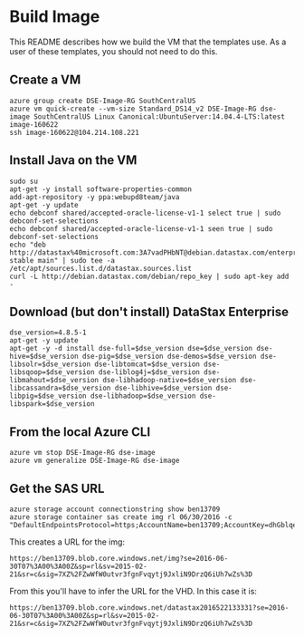 # Build Image

This README describes how we build the VM that the templates use.  As a user of these templates, you should not need to do this.

## Create a VM
 
    azure group create DSE-Image-RG SouthCentralUS
    azure vm quick-create --vm-size Standard_DS14_v2 DSE-Image-RG dse-image SouthCentralUS Linux Canonical:UbuntuServer:14.04.4-LTS:latest image-160622
    ssh image-160622@104.214.108.221

## Install Java on the VM

    sudo su
    apt-get -y install software-properties-common
    add-apt-repository -y ppa:webupd8team/java
    apt-get -y update
    echo debconf shared/accepted-oracle-license-v1-1 select true | sudo debconf-set-selections
    echo debconf shared/accepted-oracle-license-v1-1 seen true | sudo debconf-set-selections
    echo "deb http://datastax%40microsoft.com:3A7vadPHbNT@debian.datastax.com/enterprise stable main" | sudo tee -a /etc/apt/sources.list.d/datastax.sources.list
    curl -L http://debian.datastax.com/debian/repo_key | sudo apt-key add -

## Download (but don't install) DataStax Enterprise

    dse_version=4.8.5-1
    apt-get -y update
    apt-get -y -d install dse-full=$dse_version dse=$dse_version dse-hive=$dse_version dse-pig=$dse_version dse-demos=$dse_version dse-libsolr=$dse_version dse-libtomcat=$dse_version dse-libsqoop=$dse_version dse-liblog4j=$dse_version dse-libmahout=$dse_version dse-libhadoop-native=$dse_version dse-libcassandra=$dse_version dse-libhive=$dse_version dse-libpig=$dse_version dse-libhadoop=$dse_version dse-libspark=$dse_version
 
## From the local Azure CLI 
    azure vm stop DSE-Image-RG dse-image
    azure vm generalize DSE-Image-RG dse-image
 
## Get the SAS URL

    azure storage account connectionstring show ben13709
    azure storage container sas create img rl 06/30/2016 -c "DefaultEndpointsProtocol=https;AccountName=ben13709;AccountKey=dhGblqecj7v4GWYxjIJbOxq+Olo01GW3ykQWIEzyxsPS7h1RoM9xHQkrSHb7e1817WUDLa9LA7K3wltemU/riA=="

This creates a URL for the img:

    https://ben13709.blob.core.windows.net/img?se=2016-06-30T07%3A00%3A00Z&sp=rl&sv=2015-02-21&sr=c&sig=7XZ%2FZwWfW0utvr3fgnFvqytj9JxliN9DrzQ6iUh7wZs%3D

From this you'll have to infer the URL for the VHD.  In this case it is:

    https://ben13709.blob.core.windows.net/datastax2016522133331?se=2016-06-30T07%3A00%3A00Z&sp=rl&sv=2015-02-21&sr=c&sig=7XZ%2FZwWfW0utvr3fgnFvqytj9JxliN9DrzQ6iUh7wZs%3D
